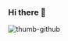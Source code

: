 ### Hi there 👋
![thumb-github](https://user-images.githubusercontent.com/90988472/153266197-64129458-cd3e-4a40-921a-ac7930e94a41.jpg)
<!--
**AlexanddroPL/AlexanddroPL** is a ✨ _special_ ✨ repository because its `README.md` (this file) appears on your GitHub profile.

Here are some ideas to get you started:

- 🔭 I’m currently working on ...
- 🌱 I’m currently learning ...
- 👯 I’m looking to collaborate on ...
- 🤔 I’m looking for help with ...
- 💬 Ask me about ...
- 📫 How to reach me: ...
- 😄 Pronouns: ...
- ⚡ Fun fact: ...
-->
